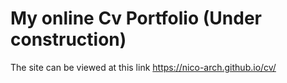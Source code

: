 # My online Cv Portfolio (Under construction)

The site can be viewed at this link https://nico-arch.github.io/cv/
